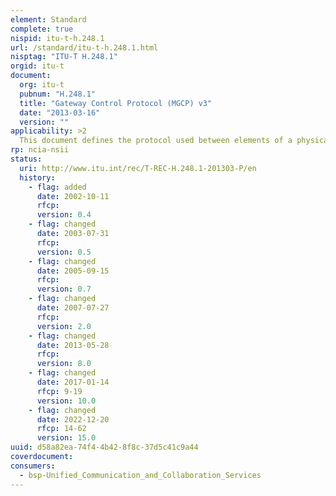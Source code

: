 ```yaml
---
element: Standard
complete: true
nispid: itu-t-h.248.1
url: /standard/itu-t-h.248.1.html
nisptag: "ITU-T H.248.1"
orgid: itu-t
document:
  org: itu-t
  pubnum: "H.248.1"
  title: "Gateway Control Protocol (MGCP) v3"
  date: "2013-03-16"
  version: ""
applicability: >2
  This document defines the protocol used between elements of a physically decomposed multimedia gateway. There are no functional differences from a system view between a decomposed gateway, with distributed sub-components potentially on more than one physical device, and a monolithic gateway such as described in H.246. This document does not define how gateways, multipoint control units or interactive voice response units (IVRs) work. Instead it creates a general framework that is suitable for these applications. Packet network interfaces may include IP, ATM or possibly others. The interfaces will support a variety of SCN signalling systems, including tone signalling, ISDN, ISUP, QSIG, and GSM. National variants of these signalling systems will be supported where applicable.
rp: ncia-nsii
status:
  uri: http://www.itu.int/rec/T-REC-H.248.1-201303-P/en
  history: 
    - flag: added
      date: 2002-10-11
      rfcp: 
      version: 0.4
    - flag: changed
      date: 2003-07-31
      rfcp: 
      version: 0.5
    - flag: changed
      date: 2005-09-15
      rfcp: 
      version: 0.7
    - flag: changed
      date: 2007-07-27
      rfcp: 
      version: 2.0
    - flag: changed
      date: 2013-05-28
      rfcp: 
      version: 8.0
    - flag: changed
      date: 2017-01-14
      rfcp: 9-19
      version: 10.0
    - flag: changed
      date: 2022-12-20
      rfcp: 14-62
      version: 15.0
uuid: d58a82ea-74f4-4b42-8f8c-37d5c41c9a44
coverdocument:
consumers:
  - bsp-Unified_Communication_and_Collaboration_Services
---
```

